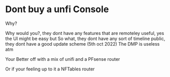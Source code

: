 # Dont buy a unfi Console
Why?

Why would you?, they dont have any features that are remoteley useful, yes the UI might be easy but So what, they dont have any sort of timeline public, they dont have a good update scheme (5th oct 2022) The DMP is useless atm

Your Better off with a mix of unifi and a PFsense router

Or if your feeling up to it a NFTables router